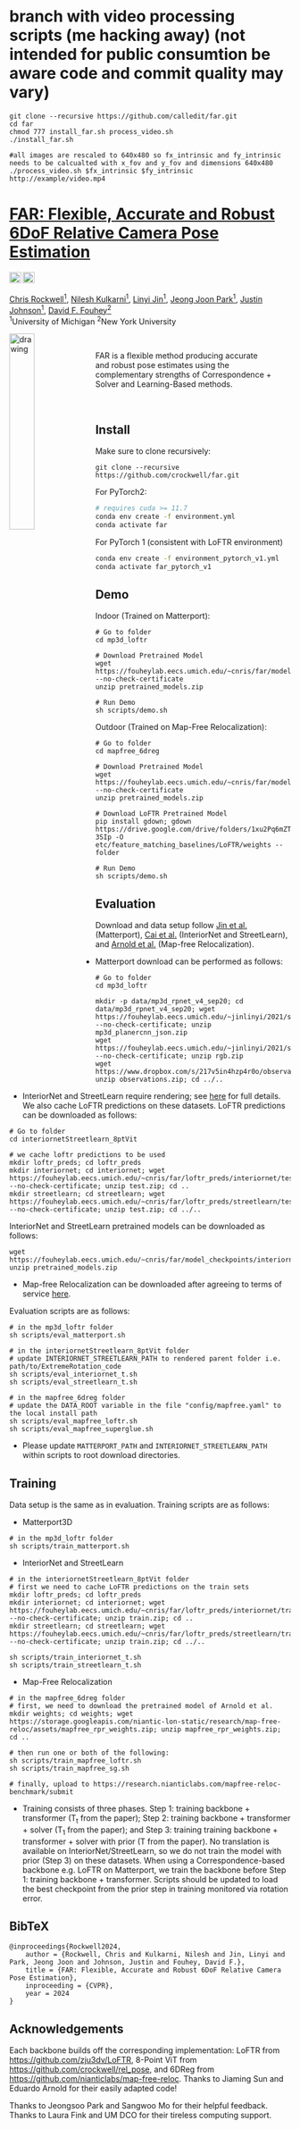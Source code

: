 # branch with video processing scripts (me hacking away) (not intended for public consumtion be aware code and commit quality may vary)

```
git clone --recursive https://github.com/calledit/far.git
cd far
chmod 777 install_far.sh process_video.sh
./install_far.sh

#all images are rescaled to 640x480 so fx_intrinsic and fy_intrinsic needs to be calcualted with x_fov and y_fov and dimensions 640x480
./process_video.sh $fx_intrinsic $fy_intrinsic http://example/video.mp4
```
# [FAR: Flexible, Accurate and Robust 6DoF Relative Camera Pose Estimation](https://arxiv.org/abs/2403.03221)

<a href="https://crockwell.github.io/far/"><img src="https://img.shields.io/static/v1?label=Project&message=Website&color=red" height=20.5></a> 
<a href="https://arxiv.org/abs/2403.03221"><img src="https://img.shields.io/badge/arXiv-2403.03221-b31b1b.svg" height=20.5></a>

[Chris Rockwell<sup>1</sup>](https://crockwell.github.io), [Nilesh Kulkarni<sup>1</sup>](https://nileshkulkarni.github.io/), [Linyi Jin<sup>1</sup>](https://jinlinyi.github.io/), 
[Jeong Joon Park<sup>1</sup>](https://jjparkcv.github.io/), [Justin Johnson<sup>1</sup>](https://web.eecs.umich.edu/~justincj), [David F. Fouhey<sup>2</sup>](https://cs.nyu.edu/~fouhey/) \
<sup>1</sup>University of Michigan <sup>2</sup>New York University

<img src="far_thumbnail.png" align="left" alt="drawing" width="30%">

<br />

FAR is a flexible method producing accurate \
and robust pose estimates using the \
complementary strengths of Correspondence + \
Solver and Learning-Based methods.

<br />

## Install

Make sure to clone recursively: 
```
git clone --recursive https://github.com/crockwell/far.git
```

For PyTorch2:
```sh
# requires cuda >= 11.7
conda env create -f environment.yml
conda activate far
```

For PyTorch 1 (consistent with LoFTR environment)
```sh
conda env create -f environment_pytorch_v1.yml
conda activate far_pytorch_v1
```

## Demo

Indoor (Trained on Matterport): 

```
# Go to folder
cd mp3d_loftr

# Download Pretrained Model
wget https://fouheylab.eecs.umich.edu/~cnris/far/model_checkpoints/mp3d_loftr/pretrained_models.zip --no-check-certificate
unzip pretrained_models.zip

# Run Demo
sh scripts/demo.sh
```

Outdoor (Trained on Map-Free Relocalization): 
```
# Go to folder
cd mapfree_6dreg

# Download Pretrained Model
wget https://fouheylab.eecs.umich.edu/~cnris/far/model_checkpoints/mapfree_6dreg/pretrained_models.zip --no-check-certificate
unzip pretrained_models.zip

# Download LoFTR Pretrained Model
pip install gdown; gdown https://drive.google.com/drive/folders/1xu2Pq6mZT5hmFgiYMBT9Zt8h1yO-3SIp -O etc/feature_matching_baselines/LoFTR/weights --folder

# Run Demo
sh scripts/demo.sh
```

## Evaluation

Download and data setup follow [Jin et al.](https://github.com/jinlinyi/SparsePlanes/blob/main/docs/data.md) (Matterport), [Cai et al.](https://github.com/RuojinCai/ExtremeRotation_code) 
(InteriorNet and StreetLearn), and [Arnold et al.](https://github.com/nianticlabs/map-free-reloc) (Map-free Relocalization).
- Matterport download can be performed as follows:
```
# Go to folder
cd mp3d_loftr

mkdir -p data/mp3d_rpnet_v4_sep20; cd data/mp3d_rpnet_v4_sep20; wget https://fouheylab.eecs.umich.edu/~jinlinyi/2021/sparsePlanesICCV21/split/mp3d_planercnn_json.zip --no-check-certificate; unzip mp3d_planercnn_json.zip
wget https://fouheylab.eecs.umich.edu/~jinlinyi/2021/sparsePlanesICCV21/data/rgb.zip --no-check-certificate; unzip rgb.zip
wget https://www.dropbox.com/s/217v5in4hzp4r0o/observations.zip; unzip observations.zip; cd ../..
```
- InteriorNet and StreetLearn require rendering; see [here](https://github.com/RuojinCai/ExtremeRotation_code#dataset) for full details.
We also cache LoFTR predictions on these datasets. LoFTR predictions can be downloaded as follows:
```
# Go to folder
cd interiornetStreetlearn_8ptVit

# we cache loftr predictions to be used
mkdir loftr_preds; cd loftr_preds
mkdir interiornet; cd interiornet; wget https://fouheylab.eecs.umich.edu/~cnris/far/loftr_preds/interiornet/test.zip --no-check-certificate; unzip test.zip; cd ..
mkdir streetlearn; cd streetlearn; wget https://fouheylab.eecs.umich.edu/~cnris/far/loftr_preds/streetlearn/test.zip --no-check-certificate; unzip test.zip; cd ../..
```
InteriorNet and StreetLearn pretrained models can be downloaded as follows:
```
wget https://fouheylab.eecs.umich.edu/~cnris/far/model_checkpoints/interiornetStreetlearn_8ptVit/pretrained_models.zip
unzip pretrained_models.zip
```
- Map-free Relocalization can be downloaded after agreeing to terms of service [here](https://research.nianticlabs.com/mapfree-reloc-benchmark/dataset).

Evaluation scripts are as follows:
```
# in the mp3d_loftr folder
sh scripts/eval_matterport.sh

# in the interiornetStreetlearn_8ptVit folder
# update INTERIORNET_STREETLEARN_PATH to rendered parent folder i.e. path/to/ExtremeRotation_code
sh scripts/eval_interiornet_t.sh
sh scripts/eval_streetlearn_t.sh

# in the mapfree_6dreg folder
# update the DATA_ROOT variable in the file "config/mapfree.yaml" to the local install path
sh scripts/eval_mapfree_loftr.sh
sh scripts/eval_mapfree_superglue.sh
```

- Please update `MATTERPORT_PATH` and `INTERIORNET_STREETLEARN_PATH` within scripts to root download directories.

## Training

Data setup is the same as in evaluation. Training scripts are as follows:
- Matterport3D
```
# in the mp3d_loftr folder
sh scripts/train_matterport.sh
```
- InteriorNet and StreetLearn
```
# in the interiornetStreetlearn_8ptVit folder
# first we need to cache LoFTR predictions on the train sets
mkdir loftr_preds; cd loftr_preds
mkdir interiornet; cd interiornet; wget https://fouheylab.eecs.umich.edu/~cnris/far/loftr_preds/interiornet/train.zip --no-check-certificate; unzip train.zip; cd ..
mkdir streetlearn; cd streetlearn; wget https://fouheylab.eecs.umich.edu/~cnris/far/loftr_preds/streetlearn/train.zip --no-check-certificate; unzip train.zip; cd ../..

sh scripts/train_interiornet_t.sh
sh scripts/train_streetlearn_t.sh
```
- Map-Free Relocalization
```
# in the mapfree_6dreg folder
# first, we need to download the pretrained model of Arnold et al.
mkdir weights; cd weights; wget https://storage.googleapis.com/niantic-lon-static/research/map-free-reloc/assets/mapfree_rpr_weights.zip; unzip mapfree_rpr_weights.zip; cd ..

# then run one or both of the following:
sh scripts/train_mapfree_loftr.sh
sh scripts/train_mapfree_sg.sh

# finally, upload to https://research.nianticlabs.com/mapfree-reloc-benchmark/submit
```
- Training consists of three phases. Step 1: training backbone + transformer (T<sub>t</sub> from the paper); Step 2: training backbone + transformer + solver (T<sub>1</sub> from the paper);
and Step 3: training training backbone + transformer + solver with prior (T from the paper). No translation is available on InteriorNet/StreetLearn, so we do not train the model with prior (Step 3) on these datasets.
When using a Correspondence-based backbone e.g. LoFTR on Matterport, we train the backbone before Step 1: training backbone + transformer.
Scripts should be updated to load the best checkpoint from the prior step in training monitored via rotation error.

## BibTeX

```
@inproceedings{Rockwell2024,
    author = {Rockwell, Chris and Kulkarni, Nilesh and Jin, Linyi and Park, Jeong Joon and Johnson, Justin and Fouhey, David F.},
    title = {FAR: Flexible, Accurate and Robust 6DoF Relative Camera Pose Estimation},
    inproceeding = {CVPR},
    year = 2024
}
```

## Acknowledgements

Each backbone builds off the corresponding implementation: LoFTR from https://github.com/zju3dv/LoFTR, 8-Point ViT from https://github.com/crockwell/rel_pose, and 6DReg from https://github.com/nianticlabs/map-free-reloc.
Thanks to Jiaming Sun and Eduardo Arnold for their easily adapted code!

Thanks to Jeongsoo Park and Sangwoo Mo for
their helpful feedback. Thanks to Laura Fink and
UM DCO for their tireless computing support.
